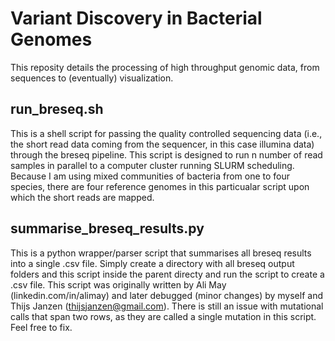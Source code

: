 # Variant Discovery in Bacterial Genomes
This reposity details the processing of high throughput genomic data, from sequences to (eventually) visualization. 

## run_breseq.sh
This is a shell script for  passing the quality controlled sequencing data (i.e., the short read data coming from the sequencer, in this case illumina data) through the breseq pipeline. This script is designed to run n number of read samples in parallel to a computer cluster running SLURM scheduling. Because I am using mixed communities of bacteria from one to four species, there are four reference genomes in this particualar script upon which the short reads are mapped. 

## summarise_breseq_results.py
This is a python wrapper/parser script that summarises all breseq results into a single .csv file. Simply create a directory with all breseq output folders and this script inside the parent directy and run the script to create a .csv file. This script was originally written by Ali May (linkedin.com/in/alimay) and later debugged (minor changes) by myself and Thijs Janzen (thijsjanzen@gmail.com). There is still an issue with mutational calls that span two rows, as they are called a single mutation in this script. Feel free to fix.
